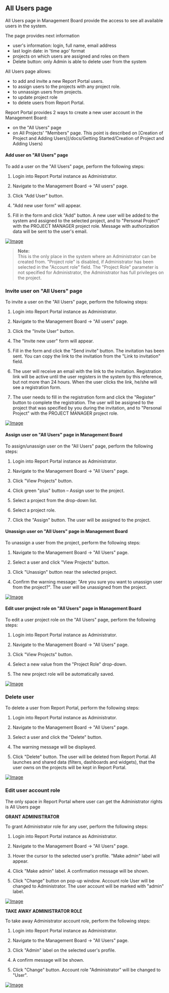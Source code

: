 ## All Users page

All Users page in Management Board provide the access to see all available users in the system.

The page provides next information
 * user's information: login, full name, email address
 * last login date: in 'time ago' format
 * projects on which users are assigned and roles on them
 * Delete button: only Admin is able to delete user from the system

All Users page allows: 
 - to add and invite a new Report Portal users.
 - to assign users to the projects with any project role.
 - to unnassign users from projects.
 - to update project role
 - to delete users from Report Portal.

Report Portal provides 2 ways to create a new user account in the Management Board:

- on the "All Users" page
- on All Projects' "Members" page. This point is described on
[Creation of Project and Adding Users](/docs/Getting Started/Creation of Project and Adding Users)


#### Add user on "All Users" page

To add a user on the "All Users" page, perform the following steps:

1. Login into Report Portal instance as Administrator.

2. Navigate to the Management Board -\> "All users" page.

3. Click "Add User" button.

4. "Add new user form" will appear.

5. Fill in the form and click "Add" button. A new user will be added to
  the system and assigned to the selected project, and to "Personal Project" with the 
  PROJECT MANAGER project role. Message with authorization data will be sent to the user's email.

[ ![Image](Images/userGuide/manageUsers/addUserFromAllUsersPage.png) ](https://youtu.be/3DmBPpRKRwk)

>**Note:**  
This is the only place in the system where an Administrator can be created
from. "Project role" is disabled, if Administrator has been selected in the
"Account role" field. The "Project Role" parameter is not specified for
Administrator, the Administrator has full privileges on the project.

### Invite user on "All Users" page

To invite a user on the "All Users" page, perform the following steps:

1. Login into Report Portal instance as Administrator.

2. Navigate to the Management Board -\> "All users" page.

3. Click the "Invite User" button.

4. The "Invite new user" form will appear.

5. Fill in the form and click the "Send invite" button. The invitation
    has been sent. You can copy the link to the invitation from the "Link to
    invitation" field.

6.  The user will receive an email with the link to the invitation. Registration
link will be active until the user registers in the system by this reference,
but not more than 24 hours. When the user clicks the link, he/she will see a registration form.

7. The user needs to fill in the registration form and click the "Register" button to complete the registration. 
The user will be assigned to the project that was specified by you during the invitation, 
and to "Personal Project" with the PROJECT MANAGER project role. 

[ ![Image](Images/userGuide/manageUsers/inviteUserFromAllUsers.png) ](https://youtu.be/MM0eNrDK5yo)


#### Assign user on "All Users" page in Management Board

To assign/unassign user on the "All Users" page, perform the following
steps:

1. Login into Report Portal instance as Administrator.

2. Navigate to the Management Board -\> "All Users" page.

3. Click "View Projects" button.

4. Click green "plus" button – Assign user to the project.

5. Select a project from the drop-down list.

6. Select a project role.

7. Click the "Assign" button. The user will be assigned to the project.


#### Unassign user on "All Users" page in Management Board

To unassign a user from the project, perform the following steps:

1. Navigate to the Management Board -\> "All Users" page.

2. Select a user and click "View Projects" button.

3. Click "Unassign" button near the selected project.

4. Confirm the warning message: "Are you sure you want to unassign
    user from the project?". The user will be unassigned from the project.
    
[ ![Image](Images/userGuide/manageUsers/assignUnassignUserFromAllUsers.png) ](https://youtu.be/DGssKgYmbds)


#### Edit user project role on "All Users" page in Management Board

To edit a user project role on the "All Users" page, perform the following
steps:

1. Login into Report Portal instance as Administrator.

2. Navigate to the Management Board -\> "All Users" page.

3. Click "View Projects" button.

4. Select a new value from the "Project Role" drop-down.

5. The new project role will be automatically saved.

[ ![Image](Images/userGuide/manageUsers/editProjectRoleFromAllUsers.png) ](https://youtu.be/Kb19uMYm0wM)


### Delete user

To delete a user from Report Portal, perform the following steps:

1. Login into Report Portal instance as Administrator.

2. Navigate to the Management Board -\> "All Users" page.

3. Select a user and click the "Delete" button.

4. The warning message will be displayed.

5. Click "Delete" button. The user will be deleted from Report Portal. All launches and shared data (filters, 
dashboards and widgets), that the user owns on the projects will be kept in Report Portal.

[ ![Image](Images/userGuide/manageUsers/deleteUser.png) ](https://youtu.be/8kaqZPyW5KQ)


### Edit user account role

The only space in Report Portal where user can get the Administrator rights is All Users page

**GRANT ADMINISTRATOR**

To grant Administrator role for any user, perform the following steps:

1. Login into Report Portal instance as Administrator.

2. Navigate to the Management Board -\> "All Users" page.

3. Hover the cursor to the selected user's profile. "Make admin" label will
    appear.

4. Click "Make admin" label. A confirmation message will be shown.

5. Click "Change" button on pop-up window. Account role User will be changed to
    Administrator. The user account will be marked with "admin" label.

[ ![Image](Images/userGuide/manageUsers/changeAccountRole.png) ](https://youtu.be/U6xmYzDwwbI)


**TAKE AWAY ADMINISTRATOR ROLE**

To take away Administrator account role, perform the following steps:

1. Login into Report Portal instance as Administrator.

2. Navigate to the Management Board -\> "All Users" page.

3. Click "Admin" label on the selected user's profile.

4. A confirm message will be shown.

5. Click "Change" button. Account role "Administrator" will be changed to
    "User".

[ ![Image](Images/userGuide/manageUsers/changeAccountRole.png) ](https://youtu.be/7pLNEDY7Uis)

